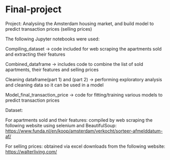 # Final-project

Project: Analysiing the Amsterdam housing market, and build model to predict transaction prices (selling prices)

The following Jupyter notebooks were used:

Compiling_dataset → code included for web scraping the apartments sold and extracting their features

Combined_dataframe → includes code to combine the list of sold apartments, their features and selling prices

Cleaning dataframe(part 1) and (part 2) → performing exploratory analysis and cleaning data so it can be used in a model  

Model_final_transaction_price → code for fitting/training various models to predict transaction prices

Dataset:

For apartments sold and their features: compiled by web scraping the following website using selenium and BeautifulSoup:
https://www.funda.nl/en/koop/amsterdam/verkocht/sorteer-afmelddatum-af/

For selling prices: obtained via excel downloads from the following website:
https://walterliving.com/


